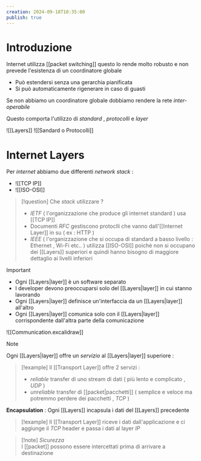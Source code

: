 ```yaml
---
creation: 2024-09-18T10:35:00
publish: true
---
```

# Introduzione

Internet utilizza [[packet switching]] questo lo rende molto robusto e non prevede l'esistenza di un coordinatore globale 
+ Può estendersi senza una gerarchia pianificata
+ Si può automaticamente rigenerare in caso di guasti 
 
Se non abbiamo un coordinatore globale dobbiamo rendere la rete *inter-operabile* 

Questo comporta l'utilizzo di *standard* , *protocolli* e *layer*

![[Layers]]
![[Sandard o Protocolli]]

# Internet Layers

Per *internet* abbiamo due differenti *network stack* :
+ ![[TCP IP]]
+ ![[ISO-OSI]]
>[!question] 
>Che *stack* utilizzare ?
>+ *IETF* ( l'organizzazione che produce gli internet standard ) usa [[TCP IP]]
>+ Documenti *RFC* gestiscono protoclli che vanno dall'[[Internet Layer]] in su ( ex : HTTP )
>+ *IEEE* ( l'organizzazione che si occupa di standard a basso livello : Ethernet , Wi-Fi etc.. ) utilizza [[ISO-OSI]] poichè non si occupano dei [[Layers]] superiori e quindi hanno bisogno di maggiore dettaglio ai livelli inferiori

>[!important]
>+ Ogni [[Layers|layer]] è un software separato
>+ I developer devono preoccuparsi solo del [[Layers|layer]] in cui stanno lavorando 
>+ Ogni [[Layers|layer]] definisce un'interfaccia da un [[Layers|layer]] all'altro
>+ Ogni [[Layers|layer]] comunica solo con il [[Layers|layer]] corrispondente dall'altra parte della comunicazione 

![[Communication.excalidraw]]

>[!note] 
>Ogni [[Layers|layer]] offre un *servizio* al [[Layers|layer]] superiore : 
>>[!example] 
>>Il [[Transport Layer]] offre 2 servizi : 
>>+ *reliable* transfer di uno stream di dati ( più lento e complicato , *UDP* )
>>+ *unreliable* transfer di [[packet|pacchetti]] ( semplice e veloce ma potremmo perdere dei pacchetti , *TCP* )

**Encapsulation** :
	Ogni [[Layers]] incapsula i dati del [[Layers]] precedente 
>[!example] 
> Il [[Transport Layer]] riceve i dati dall'applicazione e ci aggiunge il *TCP* header e passa i dati al layer *IP*

>[!note] *Sicurezza*  
>I [[packet]] possono essere intercettati prima di arrivare a destinazione 

